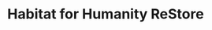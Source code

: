 ---
title: "Habitat for Humanity ReStore"
url: /ann-arbor/habitat-for-humanity-restore/
shop: charity
---